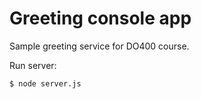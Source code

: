 # Greeting console app

Sample greeting service for DO400 course.

Run server:

```sh
$ node server.js
```

